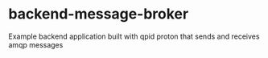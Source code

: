 # backend-message-broker
Example backend application built with qpid proton that sends and receives amqp messages
